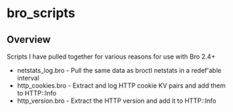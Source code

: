 # bro_scripts
## Overview
Scripts I have pulled together for various reasons for use with Bro 2.4+

* netstats_log.bro - Pull the same data as broctl netstats in a redef'able interval
* http_cookies.bro - Extract and log HTTP cookie KV pairs and add them to HTTP::Info
* http_version.bro - Extract the HTTP version and add it to HTTP::Info
